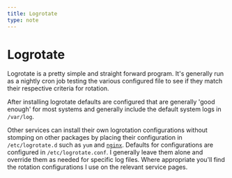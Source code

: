 ```yaml
---
title: Logrotate
type: note
---
```


# Logrotate

Logrotate is a pretty simple and straight forward program. It's generally run
as a nightly cron job testing the various configured file to see if they match
their respective criteria for rotation.

After installing logrotate defaults are configured that are generally 'good
enough' for most systems and generally include the default system logs in
`/var/log`.

Other services can install their own logrotation configurations without
stomping on other packages by placing their configuration in `/etc/logrotate.d`
such as `yum` and [`nginx`][1]. Defaults for configurations are configured in
`/etc/logrotate.conf`. I generally leave them alone and override them as needed
for specific log files. Where appropriate you'll find the rotation
configurations I use on the relevant service pages.

[1]: <%= @items['/knowledge_base/linux/nginx/'].path %>
